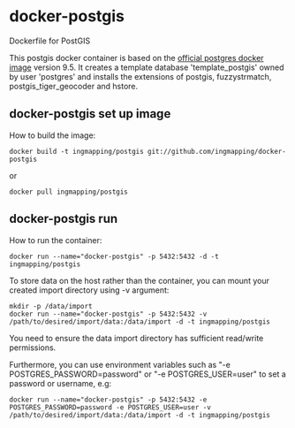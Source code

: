 # docker-postgis
Dockerfile for PostGIS 

This postgis docker container is based on the [official postgres docker image](https://hub.docker.com/_/postgres/) version 9.5. It creates a template database 'template_postgis' owned by user 'postgres' and installs the extensions of postgis, fuzzystrmatch, postgis_tiger_geocoder and hstore. 

## docker-postgis set up image 

How to build the image:

```
docker build -t ingmapping/postgis git://github.com/ingmapping/docker-postgis
```
or 

```
docker pull ingmapping/postgis
```
## docker-postgis run

How to run the container:

```
docker run --name="docker-postgis" -p 5432:5432 -d -t ingmapping/postgis
```
To store data on the host rather than the container, you can mount your created import directory using -v argument:

```
mkdir -p /data/import
docker run --name="docker-postgis" -p 5432:5432 -v /path/to/desired/import/data:/data/import -d -t ingmapping/postgis
```
You need to ensure the data import directory has sufficient read/write permissions.

Furthermore, you can use environment variables such as "-e POSTGRES_PASSWORD=password" or "-e POSTGRES_USER=user" to set a password or username, e.g:

```
docker run --name="docker-postgis" -p 5432:5432 -e POSTGRES_PASSWORD=password -e POSTGRES_USER=user -v /path/to/desired/import/data:/data/import -d -t ingmapping/postgis
```


